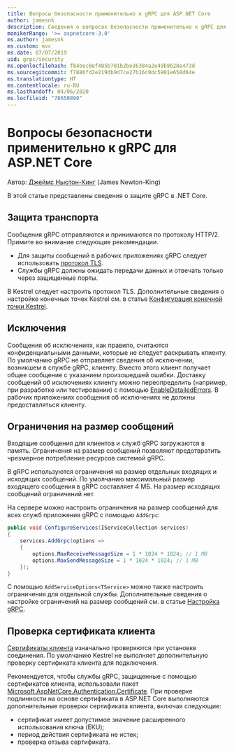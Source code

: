 ```yaml
---
title: Вопросы безопасности применительно к gRPC для ASP.NET Core
author: jamesnk
description: Сведения о вопросах безопасности применительно к gRPC для ASP.NET Core.
monikerRange: '>= aspnetcore-3.0'
ms.author: jamesnk
ms.custom: mvc
ms.date: 07/07/2019
uid: grpc/security
ms.openlocfilehash: f84bec0ef485b701b2be36384a2e49b9b28e473d
ms.sourcegitcommit: f7886fd2e219db9d7ce27b16c0dc5901e658d64e
ms.translationtype: HT
ms.contentlocale: ru-RU
ms.lasthandoff: 04/06/2020
ms.locfileid: "78650890"
---
```

# <a name="security-considerations-in-grpc-for-aspnet-core"></a>Вопросы безопасности применительно к gRPC для ASP.NET Core

Автор: [Джеймс Ньютон-Кинг](https://twitter.com/jamesnk) (James Newton-King)

В этой статье представлены сведения о защите gRPC в .NET Core.

## <a name="transport-security"></a>Защита транспорта

Сообщения gRPC отправляются и принимаются по протоколу HTTP/2. Примите во внимание следующие рекомендации.

* Для защиты сообщений в рабочих приложениях gRPC следует использовать [протокол TLS](https://tools.ietf.org/html/rfc5246).
* Службы gRPC должны ожидать передачи данных и отвечать только через защищенные порты.

В Kestrel следует настроить протокол TLS. Дополнительные сведения о настройке конечных точек Kestrel см. в статье [Конфигурация конечной точки Kestrel](xref:fundamentals/servers/kestrel#endpoint-configuration).

## <a name="exceptions"></a>Исключения

Сообщения об исключениях, как правило, считаются конфиденциальными данными, которые не следует раскрывать клиенту. По умолчанию gRPC не отправляет сведения об исключении, возникшем в службе gRPC, клиенту. Вместо этого клиент получает общее сообщение с указанием произошедшей ошибки. Доставку сообщений об исключениях клиенту можно переопределить (например, при разработке или тестировании) с помощью [EnableDetailedErrors](xref:grpc/configuration#configure-services-options). В рабочих приложениях сообщения об исключениях не должны предоставляться клиенту.

## <a name="message-size-limits"></a>Ограничения на размер сообщений

Входящие сообщения для клиентов и служб gRPC загружаются в память. Ограничения на размер сообщений позволяют предотвратить чрезмерное потребление ресурсов системой gRPC.

В gRPC используются ограничения на размер отдельных входящих и исходящих сообщений. По умолчанию максимальный размер входящего сообщения в gRPC составляет 4 МБ. На размер исходящих сообщений ограничений нет.

На сервере можно настроить ограничения на размер сообщений для всех служб приложения gRPC с помощью `AddGrpc`:

```csharp
public void ConfigureServices(IServiceCollection services)
{
    services.AddGrpc(options =>
    {
        options.MaxReceiveMessageSize = 1 * 1024 * 1024; // 1 MB
        options.MaxSendMessageSize = 1 * 1024 * 1024; // 1 MB
    });
}
```

С помощью `AddServiceOptions<TService>` можно также настроить ограничения для отдельной службы. Дополнительные сведения о настройке ограничений на размер сообщений см. в статье [Настройка gRPC](xref:grpc/configuration).

## <a name="client-certificate-validation"></a>Проверка сертификата клиента

[Сертификаты клиента](https://tools.ietf.org/html/rfc5246#section-7.4.4) изначально проверяются при установке соединения. По умолчанию Kestrel не выполняет дополнительную проверку сертификата клиента для подключения.

Рекомендуется, чтобы службы gRPC, защищенные с помощью сертификатов клиента, использовали пакет [Microsoft.AspNetCore.Authentication.Certificate](xref:security/authentication/certauth). При проверке подлинности на основе сертификата в ASP.NET Core выполняются дополнительные проверки сертификата клиента, включая следующие:

* сертификат имеет допустимое значение расширенного использования ключа (EKU);
* период действия сертификата не истек;
* проверка отзыва сертификата.
